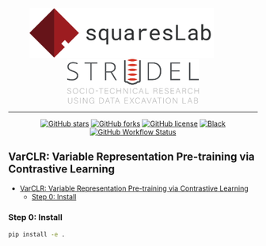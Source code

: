 <div align="center">
  <a href="https://squareslab.github.io/"><img width="auto" height="100px" src="docs/_static/images/squareslab.png"></a>
  &emsp;&emsp;&emsp;
  <a href="https://cmustrudel.github.io/"><img width="auto" height="90px" src="docs/_static/images/strudel.png"></a>
</div>

---

<div align="center">

[![GitHub stars](https://img.shields.io/github/stars/qibinc/VarCLR)](https://github.com/qibinc/VarCLR/stargazers)
[![GitHub forks](https://img.shields.io/github/forks/qibinc/VarCLR)](https://github.com/qibinc/VarCLR/network)
[![GitHub license](https://img.shields.io/github/license/qibinc/VarCLR)](https://github.com/qibinc/VarCLR/blob/master/LICENSE)
[![Black](https://img.shields.io/badge/code%20style-black-000000.svg)](https://github.com/ambv/black)
[![GitHub Workflow Status](https://img.shields.io/github/workflow/status/qibinc/VarCLR/install)](https://github.com/qibinc/VarCLR/actions/workflows/install.yml)

</div>

## VarCLR: Variable Representation Pre-training via Contrastive Learning

- [VarCLR: Variable Representation Pre-training via Contrastive Learning](#varclr-variable-representation-pre-training-via-contrastive-learning)
  - [Step 0: Install](#step-0-install)

### Step 0: Install

```bash
pip install -e .
```
